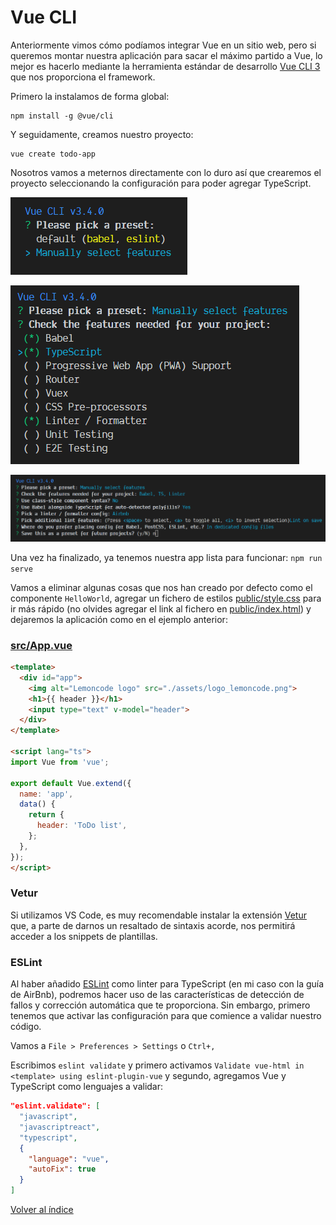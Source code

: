 # Vue CLI

Anteriormente vimos cómo podíamos integrar Vue en un sitio web, pero si queremos montar nuestra aplicación para sacar el máximo partido a Vue, lo mejor es hacerlo mediante la herramienta estándar de desarrollo [Vue CLI 3](https://cli.vuejs.org/) que nos proporciona el framework.

Primero la instalamos de forma global:

```
npm install -g @vue/cli
```

Y seguidamente, creamos nuestro proyecto:

```
vue create todo-app
```

Nosotros vamos a meternos directamente con lo duro así que crearemos el proyecto seleccionando la configuración para poder agregar TypeScript.

![Pick a preset](../Misc/02_select_preset.PNG)

![Check the features](../Misc/02_check_features.PNG)

![Additional config](../Misc/02_additional_config.PNG)

Una vez ha finalizado, ya tenemos nuestra app lista para funcionar: `npm run serve`

Vamos a eliminar algunas cosas que nos han creado por defecto como el componente `HelloWorld`, agregar un fichero de estilos [public/style.css](./public/style.css) para ir más rápido (no olvides agregar el link al fichero en [public/index.html](./public/index.html)) y dejaremos la aplicación como en el ejemplo anterior:

### [src/App.vue](./src/App.vue)

```html
<template>
  <div id="app">
    <img alt="Lemoncode logo" src="./assets/logo_lemoncode.png">
    <h1>{{ header }}</h1>
    <input type="text" v-model="header">
  </div>
</template>

<script lang="ts">
import Vue from 'vue';

export default Vue.extend({
  name: 'app',
  data() {
    return {
      header: 'ToDo list',
    };
  },
});
</script>

```

### Vetur

Si utilizamos VS Code, es muy recomendable instalar la extensión [Vetur](https://vuejs.github.io/vetur) que, a parte de darnos un resaltado de sintaxis acorde, nos permitirá acceder a los snippets de plantillas.

### ESLint

Al haber añadido [ESLint](https://github.com/vuejs/vue-cli/tree/dev/packages/%40vue/cli-plugin-eslint) como linter para TypeScript (en mi caso con la guía de AirBnb), podremos hacer uso de las características de detección de fallos y corrección automática que te proporciona. Sin embargo, primero tenemos que activar las configuración para que comience a validar nuestro código.

Vamos a `File > Preferences > Settings` o `Ctrl+,`

Escribimos `eslint validate` y primero activamos `Validate vue-html in <template> using eslint-plugin-vue` y segundo, agregamos Vue y TypeScript como lenguajes a validar:

```json
"eslint.validate": [
  "javascript",
  "javascriptreact",
  "typescript",
  {
    "language": "vue",
    "autoFix": true
  }
]
```

[Volver al índice](../README_ES.md/#agenda)
